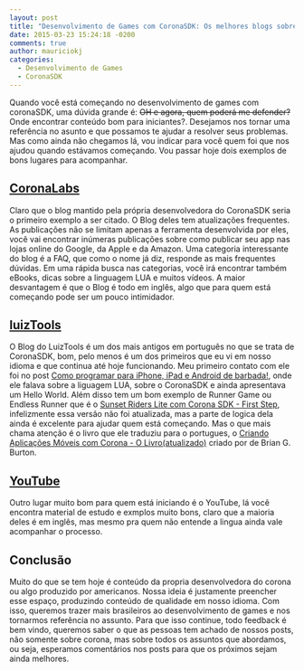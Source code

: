 ```yaml
---
layout: post
title: "Desenvolvimento de Games com CoronaSDK: Os melhores blogs sobre corona #1"
date: 2015-03-23 15:24:18 -0200
comments: true
author: mauriciokj
categories:
  - Desenvolvimento de Games
  - CoronaSDK
---
```


Quando você está começando no desenvolvimento de games com coronaSDK, uma dúvida grande é: ~~OH e agora, quem poderá me defender?~~ Onde encontrar conteúdo bom para iniciantes?.
Desejamos nos tornar uma referência no asunto e que possamos te ajudar a resolver seus problemas. Mas como ainda não chegamos lá, vou indicar para você quem foi que nos ajudou quando estávamos começando.
Vou passar hoje dois exemplos de bons lugares para acompanhar.
<!-- more -->

## [CoronaLabs](http://coronalabs.com/blog)

Claro que  o blog mantido pela própria desenvolvedora do CoronaSDK seria o primeiro exemplo a ser citado.
O Blog deles tem atualizações frequentes. As publicações não se limitam apenas a ferramenta desenvolvida por eles, você vai encontrar inúmeras publicações sobre como publicar seu app nas lojas online do Google, da Apple e da Amazon.
Uma categoria interessante do blog é a FAQ, que como o nome já diz, responde as mais frequentes dúvidas.
Em uma rápida busca nas categorias, você irá encontrar também eBooks, dicas sobre a linguagem LUA e muitos vídeos.
A maior desvantagem é que o Blog é todo em inglês, algo que para quem está começando pode ser um pouco intimidador.

## [luizTools](http://www.luiztools.com.br)

O Blog do LuizTools é um dos mais antigos em português no que se trata de CoronaSDK, bom, pelo menos é um dos primeiros que eu vi em nosso idioma e que continua até hoje funcionando.
Meu primeiro contato com ele foi no post [Como programar para iPhone, iPad e Android de barbada!](http://www.luiztools.com.br/post/Como-programar-para-iPhone-iPad-e-Android-de-barbada!.aspx), onde ele falava sobre a liguagem LUA, sobre o CoronaSDK e ainda apresentava um Hello World.
Além disso tem um bom exemplo de Runner Game ou Endless Runner
que é o [Sunset Riders Lite com Corona SDK - First Step](http://www.luiztools.com.br/post/Sunset-Riders-Lite-com-Corona-SDK-First-Step.aspx), infelizmente essa versão não foi atualizada, mas a parte de logica dela ainda é excelente para ajudar quem está começando.
Mas o que mais chama atenção é o livro que ele traduziu para o portugues, o [Criando Aplicações Móveis com Corona - O Livro(atualizado)](http://www.luiztools.com.br/post/nova-versao-do-livro-que-ensina-a-criar-aplicativos-com-corona-sdk.aspx) criado por de Brian G. Burton.

## [YouTube](https://www.youtube.com/results?search_query=corona+sdk+beginner+tutorial&spfreload=10)

Outro lugar muito bom para quem está iniciando é o YouTube, lá você encontra material de estudo e exmplos muito bons, claro que a maioria deles é em inglês, mas mesmo pra quem não entende a lingua ainda vale acompanhar o processo.

## Conclusão

Muito do que se tem hoje é conteúdo da propria desenvolvedora do corona ou algo produzido por americanos. Nossa ideia é justamente preencher esse espaço, produzindo conteúdo de qualidade em nosso idioma. Com isso, queremos trazer mais brasileiros ao desenvolvimento de games e nos tornarmos referência no assunto. Para que isso continue, todo feedback é bem vindo, queremos saber o que as pessoas tem achado de nossos posts, não somente sobre corona, mas sobre todos os assuntos que abordamos, ou seja, esperamos comentários nos posts para que os próximos sejam ainda melhores.




